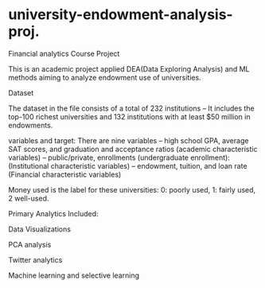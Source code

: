 # university-endowment-analysis-proj.
Financial analytics Course Project  

This is an academic project applied DEA(Data Exploring Analysis) and ML methods aiming to analyze endowment use of universities.


Dataset 

The dataset in the file consists of a total of 232 institutions
– It includes the top-100 richest universities and 132 institutions with
at least $50 million in endowments.

variables and target: There are nine variables
– high school GPA, average SAT scores, and graduation and acceptance
ratios (academic characteristic variables)
– public/private, enrollments (undergraduate enrollment): (Institutional
characteristic variables)
– endowment, tuition, and loan rate (Financial characteristic variables)

Money used is the label for these universities: 0: poorly used, 1: fairly
used, 2 well-used.



Primary Analytics Included:

Data Visualizations

PCA analysis

Twitter analytics

Machine learning and selective learning
